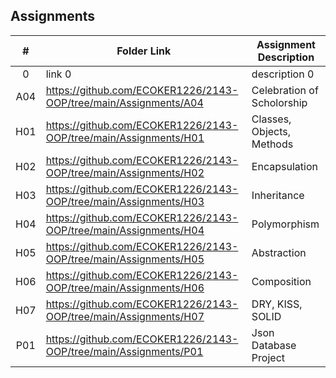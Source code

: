 ## Assignments

|  #  | Folder Link | Assignment Description |
| :-: | ----------- | ---------------------- |
|  0  | link 0      | description 0          |
| A04 | https://github.com/ECOKER1226/2143-OOP/tree/main/Assignments/A04 | Celebration of Scholorship |
| H01 | https://github.com/ECOKER1226/2143-OOP/tree/main/Assignments/H01 | Classes, Objects, Methods |
| H02 | https://github.com/ECOKER1226/2143-OOP/tree/main/Assignments/H02 | Encapsulation |
| H03 | https://github.com/ECOKER1226/2143-OOP/tree/main/Assignments/H03 | Inheritance |
| H04 | https://github.com/ECOKER1226/2143-OOP/tree/main/Assignments/H04 | Polymorphism |
| H05 | https://github.com/ECOKER1226/2143-OOP/tree/main/Assignments/H05 | Abstraction |
| H06 | https://github.com/ECOKER1226/2143-OOP/tree/main/Assignments/H06 | Composition |
| H07 | https://github.com/ECOKER1226/2143-OOP/tree/main/Assignments/H07 | DRY, KISS, SOLID |
| P01 | https://github.com/ECOKER1226/2143-OOP/tree/main/Assignments/P01 | Json Database Project |
